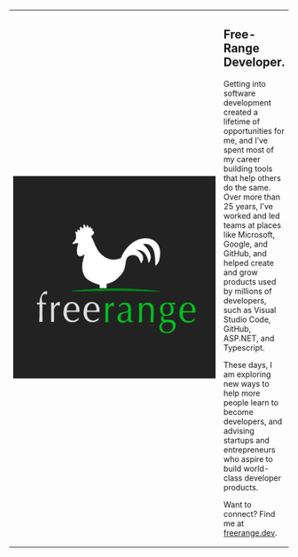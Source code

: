 <table>
<tr>
<td width="500"><img src="logo.png" alt="Hello!" width="500"/></td>
<td>
<h2>Free-Range Developer.</h2>
<p>Getting into software development created a lifetime of opportunities for me, and I’ve spent most of my career building tools that help others do the same. Over more than 25 years, I’ve worked and led teams at places like Microsoft, Google, and GitHub, and helped create and grow products used by millions of developers, such as Visual Studio Code, GitHub, ASP.NET, and Typescript.</p>
<p>These days, I am exploring new ways to help more people learn to become developers, and advising startups and entrepreneurs who aspire to build world-class developer products.</p> 
<p>Want to connect? Find me at <a href="https://freerange.dev">freerange.dev</a>.</p>
</td>
</tr>
</table>
